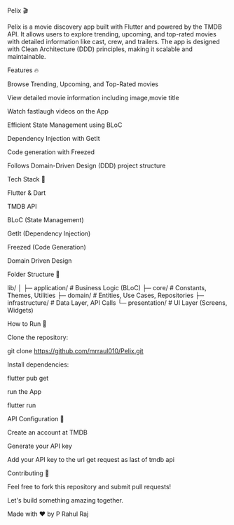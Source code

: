 Pelix 🎬

Pelix is a movie discovery app built with Flutter and powered by the TMDB API. It allows users to explore trending, upcoming, and top-rated movies with detailed information like cast, crew, and trailers. The app is designed with Clean Architecture (DDD) principles, making it scalable and maintainable.

Features 🔥

Browse Trending, Upcoming, and Top-Rated movies

View detailed movie information including image,movie title

Watch fastlaugh videos on the App

Efficient State Management using BLoC

Dependency Injection with GetIt

Code generation with Freezed

Follows Domain-Driven Design (DDD) project structure

Tech Stack 💪

Flutter & Dart

TMDB API

BLoC (State Management)

GetIt (Dependency Injection)

Freezed (Code Generation)

Domain Driven Design

Folder Structure 📁

lib/ │ ├─ application/ # Business Logic (BLoC) ├─ core/ # Constants, Themes, Utilities ├─ domain/ # Entities, Use Cases, Repositories ├─ infrastructure/ # Data Layer, API Calls └─ presentation/ # UI Layer (Screens, Widgets)

How to Run 🚀

Clone the repository:

git clone https://github.com/mrraul010/Pelix.git

Install dependencies:

flutter pub get

run the App

flutter run

API Configuration 🔑

Create an account at TMDB

Generate your API key

Add your API key to the url get request as last of tmdb api

Contributing 🤝

Feel free to fork this repository and submit pull requests!

Let's build something amazing together.

Made with ❤️ by P Rahul Raj
